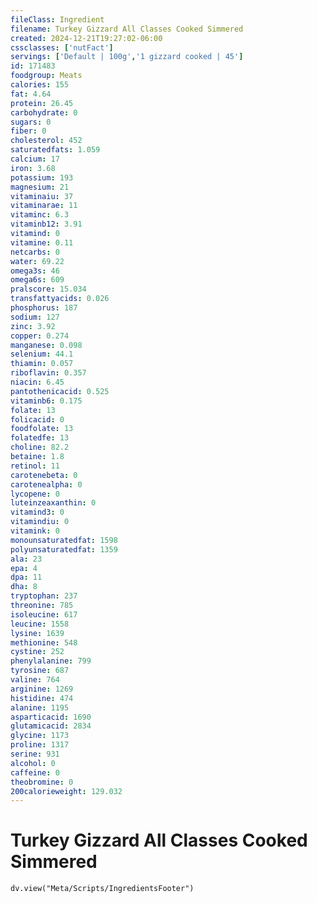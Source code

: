 ```yaml
---
fileClass: Ingredient
filename: Turkey Gizzard All Classes Cooked Simmered
created: 2024-12-21T19:27:02-06:00
cssclasses: ['nutFact']
servings: ['Default | 100g','1 gizzard cooked | 45']
id: 171483
foodgroup: Meats
calories: 155
fat: 4.64
protein: 26.45
carbohydrate: 0
sugars: 0
fiber: 0
cholesterol: 452
saturatedfats: 1.059
calcium: 17
iron: 3.68
potassium: 193
magnesium: 21
vitaminaiu: 37
vitaminarae: 11
vitaminc: 6.3
vitaminb12: 3.91
vitamind: 0
vitamine: 0.11
netcarbs: 0
water: 69.22
omega3s: 46
omega6s: 609
pralscore: 15.034
transfattyacids: 0.026
phosphorus: 187
sodium: 127
zinc: 3.92
copper: 0.274
manganese: 0.098
selenium: 44.1
thiamin: 0.057
riboflavin: 0.357
niacin: 6.45
pantothenicacid: 0.525
vitaminb6: 0.175
folate: 13
folicacid: 0
foodfolate: 13
folatedfe: 13
choline: 82.2
betaine: 1.8
retinol: 11
carotenebeta: 0
carotenealpha: 0
lycopene: 0
luteinzeaxanthin: 0
vitamind3: 0
vitamindiu: 0
vitamink: 0
monounsaturatedfat: 1598
polyunsaturatedfat: 1359
ala: 23
epa: 4
dpa: 11
dha: 8
tryptophan: 237
threonine: 785
isoleucine: 617
leucine: 1558
lysine: 1639
methionine: 548
cystine: 252
phenylalanine: 799
tyrosine: 687
valine: 764
arginine: 1269
histidine: 474
alanine: 1195
asparticacid: 1690
glutamicacid: 2834
glycine: 1173
proline: 1317
serine: 931
alcohol: 0
caffeine: 0
theobromine: 0
200calorieweight: 129.032
---
```


# Turkey Gizzard All Classes Cooked Simmered

```dataviewjs
dv.view("Meta/Scripts/IngredientsFooter")
```